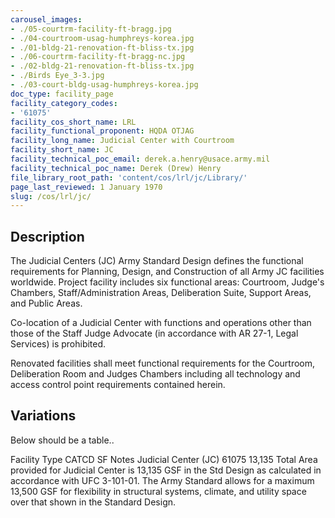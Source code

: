 ```yaml
---
carousel_images:
- ./05-courtrm-facility-ft-bragg.jpg
- ./04-courtroom-usag-humphreys-korea.jpg
- ./01-bldg-21-renovation-ft-bliss-tx.jpg
- ./06-courtrm-facility-ft-bragg-nc.jpg
- ./02-bldg-21-renovation-ft-bliss-tx.jpg
- ./Birds Eye_3-3.jpg
- ./03-court-bldg-usag-humphreys-korea.jpg
doc_type: facility_page
facility_category_codes:
- '61075'
facility_cos_short_name: LRL
facility_functional_proponent: HQDA OTJAG
facility_long_name: Judicial Center with Courtroom
facility_short_name: JC
facility_technical_poc_email: derek.a.henry@usace.army.mil
facility_technical_poc_name: Derek (Drew) Henry
file_library_root_path: 'content/cos/lrl/jc/Library/'
page_last_reviewed: 1 January 1970
slug: /cos/lrl/jc/
---
```




## Description

The Judicial Centers (JC) Army Standard Design defines the functional requirements for Planning, Design, and Construction of all Army JC facilities worldwide. Project facility includes six functional areas: Courtroom, Judge's Chambers, Staff/Administration Areas, Deliberation Suite, Support Areas, and Public Areas.

Co-location of a Judicial Center with functions and operations other than those of the Staff Judge Advocate (in accordance with AR 27-1, Legal Services) is prohibited.

Renovated facilities shall meet functional requirements for the Courtroom, Deliberation Room and Judges Chambers including all technology and access control point requirements contained herein.

## Variations

Below should be a table..

Facility Type CATCD SF Notes
Judicial Center (JC) 61075 13,135 Total Area provided for Judicial Center is 13,135 GSF in the Std Design as calculated in accordance with UFC 3-101-01. The Army Standard allows for a maximum 13,500 GSF for flexibility in structural systems, climate, and utility space over that shown in the Standard Design.